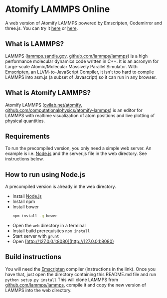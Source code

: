 # Atomify LAMMPS Online
A web version of Atomify LAMMPS powered by Emscripten, Codemirror and three.js. You can try it [here](http://folk.uio.no/anderhaf/lammps-web/) or [here](http://editor.lammps.org).

## What is LAMMPS? ##
LAMMPS ([lammps.sandia.gov](http://lammps.sandia.gov), [github.com/lammps/lammps](https://github.com/lammps/lammps)) is a high performance molecular dynamics code written in C++. It is an acronym for Large-scale Atomic/Molecular Massively Parallel Simulator. With [Emscripten](http://kripken.github.io/emscripten-site/), an LLVM-to-JavaScript Compiler, it isn't too hard to compile LAMMPS into asm.js (a subset of Javascript) so it can run in any browser.

## What is Atomify LAMMPS? ##
Atomify LAMMPS ([ovilab.net/atomify](http://ovilab.net/projects/atomify-lammps/), [github.com/computationalphysics/atomify-lammps](https://github.com/computationalphysics/atomify-lammps)) is an editor for LAMMPS with realtime visualization of atom positions and live plotting of physical quantities. 

## Requirements ##
To run the precompiled version, you only need a simple web server. An example is i.e. [Node.js](https://nodejs.org/en/) and the server.js file in the web directory. See instructions below.

## How to run using Node.js ##
A precompiled version is already in the web directory. 
* Install [Node.js](https://nodejs.org/en/)
* Install npm
* Install bower
  ```bash
  npm install -g bower
  ```
* Open the `web` directory in a terminal 
* Install build prerequisites
`npm install`
* Start server with
`grunt`
* Open [http://127.0.0.1:8080](http://127.0.0.1:8080)

## Build instructions ##
You will need the [Emscripten](http://kripken.github.io/emscripten-site/) compiler (instructions in the link). Once you have that, just open the directory containing this README.md file and run
`python setup.py install`
This will clone LAMMPS from [github.com/lammps/lammps](https://github.com/lammps/lammps), compile it and copy the new version of LAMMPS into the web directory. 
